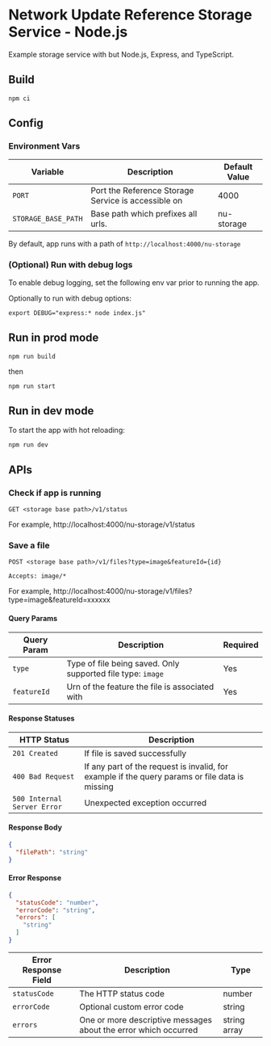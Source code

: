 # Network Update Reference Storage Service - Node.js

Example storage service with but Node.js, Express, and TypeScript.

## Build

`npm ci`

## Config

### Environment Vars

| Variable | Description | Default Value |
| ----------- | ----------- | ----------- |
| `PORT` | Port the Reference Storage Service is accessible on | 4000 |
| `STORAGE_BASE_PATH` | Base path which prefixes all urls. | nu-storage |

By default, app runs with a path of `http://localhost:4000/nu-storage`

### (Optional) Run with debug logs

To enable debug logging, set the following env var prior to running the app.

Optionally to run with debug options:

`export DEBUG="express:* node index.js"`

## Run in prod mode

`npm run build`

then

`npm run start`

## Run in dev mode

To start the app with hot reloading:

`npm run dev`

## APIs

### Check if app is running

`GET <storage base path>/v1/status`

For example, http://localhost:4000/nu-storage/v1/status

### Save a file

`POST <storage base path>/v1/files?type=image&featureId={id}`

`Accepts: image/*`

For example, http://localhost:4000/nu-storage/v1/files?type=image&featureId=xxxxxx

#### Query Params

| Query Param | Description | Required |
| ----------- | ----------- | ----------- |
| `type` | Type of file being saved.  Only supported file type: `image` | Yes |
| `featureId` | Urn of the feature the file is associated with | Yes |

#### Response Statuses

| HTTP Status | Description |
| ----------- | ----------- |
| `201 Created` | If file is saved successfully |
| `400 Bad Request` | If any part of the request is invalid, for example if the query params or file data is missing |
| `500 Internal Server Error` | Unexpected exception occurred |

#### Response Body

```json
{
  "filePath": "string"
}
```

#### Error Response

```json
{
  "statusCode": "number",
  "errorCode": "string",
  "errors": [
    "string"
  ]
}
```

| Error Response Field | Description  | Type |
| ----------- | ----------- | ----------- |
| `statusCode` | The HTTP status code | number |
| `errorCode` | Optional custom error code | string |
| `errors` | One or more descriptive messages about the error which occurred | string array |
